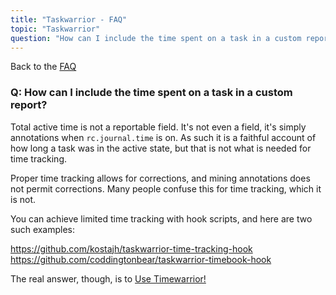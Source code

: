 ```yaml
---
title: "Taskwarrior - FAQ"
topic: "Taskwarrior"
question: "How can I include the time spent on a task in a custom report?"
---
```


Back to the [FAQ](/support/faq)

### Q: How can I include the time spent on a task in a custom report?

Total active time is not a reportable field.
It's not even a field, it's simply annotations when `rc.journal.time` is on.
As such it is a faithful account of how long a task was in the active state, but that is not what is needed for time tracking.

Proper time tracking allows for corrections, and mining annotations does not permit corrections.
Many people confuse this for time tracking, which it is not.

You can achieve limited time tracking with hook scripts, and here are two such examples:

<https://github.com/kostajh/taskwarrior-time-tracking-hook>
<https://github.com/coddingtonbear/taskwarrior-timebook-hook>

The real answer, though, is to [Use Timewarrior!](https://timewarrior.net)
